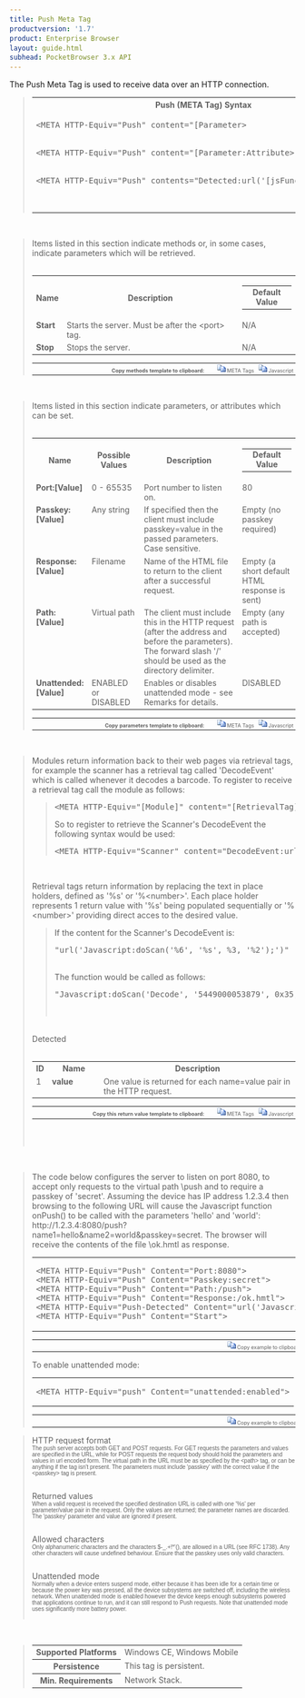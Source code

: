 ```yaml
---
title: Push Meta Tag
productversion: '1.7'
product: Enterprise Browser
layout: guide.html
subhead: PocketBrowser 3.x API
---
```


The Push Meta Tag is used to receive data over an HTTP connection.

<div id="SyntaxSpan" style="display:block">
<blockquote>
<table class="clsSyntax" cellspacing="1" cellpadding="3" width="95%">
<tr>
<th class="clsSyntaxHeadings">Push (META Tag) Syntax
</th>
</tr>
<tr>
<td class="clsSyntaxCells">
<pre class="clsSyntaxCells">&lt;META HTTP-Equiv="Push" content="[Parameter&gt;</pre>
</td>
</tr>
<tr>
<td class="clsSyntaxCells">
<pre class="clsSyntaxCells">&lt;META HTTP-Equiv="Push" content="[Parameter:Attribute&gt;</pre>
</td>
</tr>
<tr>
<td class="clsSyntaxCells">
<pre class="clsSyntaxCells">&lt;META HTTP-Equiv="Push" contents="Detected:url('[jsFunction | url]')"&gt;</p>
</td>
</tr>
</table>
</blockquote><br></div>
<div id="ParametersWOSpan" style="display:block">
<blockquote>
Items listed in this section indicate methods or, in some cases, indicate parameters which will be retrieved.
<BR><BR><table class="clsSyntax" cellspacing="1" cellpadding="3" width="95%">
<col width="10%">
<col width="68%">
<col width="22%">
<tr>
<th class="clsSyntaxHeadings">Name</th>
<th class="clsSyntaxHeadings">Description</th>
<th class="clsSyntaxHeadings">
<table cellspacing="0" cellpadding="0">
<tr>
  <td width="85%" class="clsSyntaxHeadings" style="border-bottom-style: none;">Default Value</td>
</tr>
</table>
</th>
</tr>
<tr>
<td valign="top" class="clsSyntaxCells"><b>Start</b></td>
<td valign="top" class="clsSyntaxCells">Starts the server. Must be after the &lt;port&gt; tag.</td>
<td valign="top" class="clsSyntaxCells">
		N/A
	</td>
</tr>
<tr>
<td valign="top" class="clsSyntaxCells"><b>Stop</b></td>
<td valign="top" class="clsSyntaxCells">Stops the server.</td>
<td valign="top" class="clsSyntaxCells">
		N/A
	</td>
</tr>
</table>
<table cellspacing="1" cellpadding="3" width="95%">
<col width="78%">
<col width="8%">
<col width="1%">
<col width="5%">
<col width="1%">
<col width="5%">
<col width="2%">
<tr align="right">
<td></td>
<td valign="bottom" style="border-bottom-style: none;font-weight:normal;font-size:xx-small;"><nobr><b>Copy methods template to clipboard:</b></nobr></td>
<td></td>
<td valign="bottom" style="border-bottom-style: none;font-weight:normal;font-size:xx-small;"><nobr><img id="imgCopyDefaultsWO" alt="Copy META Tag template to clipboard" onclick="CopyTemplate('txtMETATemplateWO')" onmouseover="this.style.cursor='hand'" src="../Resources/CopyDefaults.gif">
	META Tags
</nobr></td>
<td></td>
<td valign="middle" style="border-bottom-style: none;font-weight:normal;font-size:xx-small;"><nobr><img id="imgCopyDefaultsWO" alt="Copy Javascript template to clipboard" onclick="CopyTemplate('txtJavascriptTemplateWO')" onmouseover="this.style.cursor='hand'" src="../Resources/CopyDefaults.gif">
	Javascript
</nobr></td>
<td></td>
</tr>
</table>
<div style="display:none"><textarea id="txtMETATemplateWO">&lt;!-- 
The Push META Tag is used to receive data over an HTTP connection.
--&gt;

&lt;!-- &lt;META HTTP-Equiv="Push" Content="Start"&gt; --&gt;      &lt;!-- Starts the server. Must be after the &lt;port&gt; tag. --&gt;
&lt;!-- &lt;META HTTP-Equiv="Push" Content="Stop"&gt; --&gt;      &lt;!-- Stops the server. --&gt;</textarea></div>
<div style="display:none"><textarea id="txtJavascriptTemplateWO">&lt;script&gt;
/*
The Push META Tag is used to receive data over an HTTP connection.
*/

function doPushInit()
{
var objGeneric = new ActiveXObject("PocketBrowser.Generic");

//objGeneric.InvokeMETAFunction('Push', 'Start');      /* Starts the server. Must be after the &lt;port&gt; tag. */
//objGeneric.InvokeMETAFunction('Push', 'Stop');      /* Stops the server. */

}
&lt;/script&gt;</textarea></div>
</blockquote><br></div>
<div id="ParametersWSpan" style="display:block">
<blockquote>
Items listed in this section indicate parameters, or attributes which can be set.
<BR><BR><table class="clsSyntax" cellspacing="1" cellpadding="3" width="95%">
<col width="20%">
<col width="20%">
<col width="38%">
<col width="22%">
<tr>
<th class="clsSyntaxHeadings">Name</th>
<th class="clsSyntaxHeadings">Possible Values</th>
<th class="clsSyntaxHeadings">Description</th>
<th class="clsSyntaxHeadings">
<table cellspacing="0" cellpadding="0">
<tr>
  <td width="85%" class="clsSyntaxHeadings" style="border-bottom-style: none;">Default Value</td>
</tr>
</table>
</th>
</tr>
<tr>
<td valign="top" class="clsSyntaxCells"><b>Port:[Value]
					</b></td>
<td valign="top" class="clsSyntaxCells">0 - 65535</td>
<td valign="top" class="clsSyntaxCells">Port number to listen on.</td>
<td valign="top" class="clsSyntaxCells">80</td>
</tr>
<tr>
<td valign="top" class="clsSyntaxCells"><b>Passkey:[Value]
					</b></td>
<td valign="top" class="clsSyntaxCells">Any string</td>
<td valign="top" class="clsSyntaxCells">If specified then the client must include passkey=value in the passed parameters. Case sensitive.</td>
<td valign="top" class="clsSyntaxCells">Empty (no passkey required)</td>
</tr>
<tr>
<td valign="top" class="clsSyntaxCells"><b>Response:[Value]
					</b></td>
<td valign="top" class="clsSyntaxCells">Filename</td>
<td valign="top" class="clsSyntaxCells">Name of the HTML file to return to the client after a successful request.</td>
<td valign="top" class="clsSyntaxCells">Empty (a short default HTML response is sent)</td>
</tr>
<tr>
<td valign="top" class="clsSyntaxCells"><b>Path:[Value]
					</b></td>
<td valign="top" class="clsSyntaxCells">Virtual path</td>
<td valign="top" class="clsSyntaxCells">The client must include this in the HTTP request (after the address and before the parameters).  The forward slash '/' should be used as the directory delimiter.</td>
<td valign="top" class="clsSyntaxCells">Empty (any path is accepted)</td>
</tr>
<tr>
<td valign="top" class="clsSyntaxCells"><b>Unattended:[Value]
					</b></td>
<td valign="top" class="clsSyntaxCells">ENABLED or DISABLED</td>
<td valign="top" class="clsSyntaxCells">Enables or disables unattended mode - see Remarks for details.</td>
<td valign="top" class="clsSyntaxCells">DISABLED</td>
</tr>
</table>
<table cellspacing="1" cellpadding="3" width="95%">
<col width="78%">
<col width="8%">
<col width="1%">
<col width="5%">
<col width="1%">
<col width="5%">
<col width="2%">
<tr align="right">
<td></td>
<td valign="bottom" style="border-bottom-style: none;font-weight:normal;font-size:xx-small;"><nobr><b>Copy parameters template to clipboard:</b></nobr></td>
<td></td>
<td valign="bottom" style="border-bottom-style: none;font-weight:normal;font-size:xx-small;"><nobr><img id="imgCopyDefaultsW" alt="Copy META Tag template to clipboard" onclick="CopyTemplate('txtMETATemplateW')" onmouseover="this.style.cursor='hand'" src="../Resources/CopyDefaults.gif">
	META Tags
</nobr></td>
<td></td>
<td valign="middle" style="border-bottom-style: none;font-weight:normal;font-size:xx-small;"><nobr><img id="imgCopyDefaultsW" alt="Copy Javascript template to clipboard" onclick="CopyTemplate('txtJavascriptTemplateW')" onmouseover="this.style.cursor='hand'" src="../Resources/CopyDefaults.gif">
	Javascript
</nobr></td>
<td></td>
</tr>
</table>
<div style="display:none"><textarea id="txtMETATemplateW">&lt;!-- 
The Push META Tag is used to receive data over an HTTP connection.
--&gt;
&lt;!-- &lt;META HTTP-Equiv="Push" Content="Port:[Value]"&gt; --&gt;      &lt;!-- Port number to listen on. --&gt;
&lt;!-- &lt;META HTTP-Equiv="Push" Content="Passkey:[Value]"&gt; --&gt;      &lt;!-- If specified then the client must include passkey=value in the passed parameters. Case sensitive. --&gt;
&lt;!-- &lt;META HTTP-Equiv="Push" Content="Response:[Value]"&gt; --&gt;      &lt;!-- Name of the HTML file to return to the client after a successful request. --&gt;
&lt;!-- &lt;META HTTP-Equiv="Push" Content="Path:[Value]"&gt; --&gt;      &lt;!-- The client must include this in the HTTP request (after the address and before the parameters).  The forward slash '/' should be used as the directory delimiter. --&gt;
&lt;!-- &lt;META HTTP-Equiv="Push" Content="Unattended:[Value]"&gt; --&gt;      &lt;!-- Enables or disables unattended mode - see Remarks for details. --&gt;</textarea></div>
<div style="display:none"><textarea id="txtJavascriptTemplateW">&lt;script&gt;
/*
The Push META Tag is used to receive data over an HTTP connection.
*/

function doPushInit()
{
var objGeneric = new ActiveXObject("PocketBrowser.Generic");

//objGeneric.InvokeMETAFunction('Push', 'Port:[Value]');      /* Port number to listen on. */
//objGeneric.InvokeMETAFunction('Push', 'Passkey:[Value]');      /* If specified then the client must include passkey=value in the passed parameters. Case sensitive. */
//objGeneric.InvokeMETAFunction('Push', 'Response:[Value]');      /* Name of the HTML file to return to the client after a successful request. */
//objGeneric.InvokeMETAFunction('Push', 'Path:[Value]');      /* The client must include this in the HTTP request (after the address and before the parameters).  The forward slash '/' should be used as the directory delimiter. */
//objGeneric.InvokeMETAFunction('Push', 'Unattended:[Value]');      /* Enables or disables unattended mode - see Remarks for details. */

}
&lt;/script&gt;</textarea></div>
</blockquote><br></div>
<div id="ReturnsSpan" style="display:block">
<blockquote>
<p>
Modules return information back to their web pages via retrieval tags, for example the scanner has a retrieval tag called 'DecodeEvent' which is called whenever it decodes a barcode.  To register to receive a retrieval tag call the module as follows:
<blockquote>
<pre class="clsSyntaxCells">&lt;META HTTP-Equiv="[Module]" content="[RetrievalTag]:url('[URI]')"&gt;</pre>
So to register to retrieve the Scanner's DecodeEvent the following syntax would be used:
<pre class="clsSyntaxCells">&lt;META HTTP-Equiv="Scanner" content="DecodeEvent:url('Javascript:doScan('%6', '%s', %3, '%2');')"&gt;</pre>
</blockquote><BR><P>
Retrieval tags return information by replacing the text in place holders, defined as '%s' or '%&lt;number&gt;'.  Each place holder represents 1 return value with '%s' being populated sequentially or '%&lt;number&gt;' providing direct acces to the desired value.
</P>
<blockquote>
<p>
If the content for the Scanner's DecodeEvent is:<BR><pre class="clsSyntaxCells">"url('Javascript:doScan('%6', '%s', %3, '%2');')"</pre><BR>
The function would be called as follows:<BR><pre class="clsSyntaxCells">"Javascript:doScan('Decode', '5449000053879', 0x35, 'SCN:EAN13');"</pre><BR></p>
</blockquote>
</p><br><DIV class="clsRef">Detected</DIV>
<DIV></DIV><BR><table class="clsSyntax" cellspacing="1" cellpadding="3" width="95%">
<col width="3%">
<col width="20%">
<col width="77%">
<tr>
<th class="clsSyntaxHeadings">ID</th>
<th class="clsSyntaxHeadings">Name</th>
<th class="clsSyntaxHeadings">Description</th>
</tr>
<tr>
<td class="clsSyntaxCells" valign="top">1</td>
<td class="clsSyntaxCells" valign="top"><b>value</b></td>
<td class="clsSyntaxCells" style="text-align:left;">One value is returned for each name=value pair in the HTTP request.</td>
</tr>
</table>
<div style="display:none"><textarea id="ID0ESD">&lt;!-- &lt;META HTTP-Equiv="Push" Content="Detected:url('JavaScript:fnJSCallbackHandler('%1');')"&gt; --&gt;</textarea></div>
<div style="display:none"><textarea rows="20" cols="200" id="ID0EWD">&lt;script&gt;
/*
function doPushInit()
{
var objGeneric = new ActiveXObject("PocketBrowser.Generic");

//objGeneric.InvokeMETAFunction('Push', 'Detected:url('JavaScript:fnJSCallbackHandler('%1');')');      /*  */

}
&lt;/script&gt;</textarea></div>
<table cellspacing="1" cellpadding="3" width="95%">
<col width="78%">
<col width="8%">
<col width="1%">
<col width="5%">
<col width="1%">
<col width="5%">
<col width="2%">
<tr align="right">
<td></td>
<td valign="bottom" style="border-bottom-style: none;font-weight:normal;font-size:xx-small;"><nobr><b>Copy this return value template to clipboard:</b></nobr></td>
<td></td>
<td valign="bottom" style="border-bottom-style: none;font-weight:normal;font-size:xx-small;"><nobr><img id="imgCopyDefaultsReturn" alt="Copy META Tag template to clipboard" onmouseover="this.style.cursor='hand'" src="../Resources/CopyDefaults.gif" onclick="CopyTemplate('ID0ESD');">
	META Tags
</nobr></td>
<td></td>
<td valign="middle" style="border-bottom-style: none;font-weight:normal;font-size:xx-small;"><nobr><img id="imgCopyDefaultsWO" alt="Copy Javascript template to clipboard" onmouseover="this.style.cursor='hand'" src="../Resources/CopyDefaults.gif" onclick="CopyTemplate('ID0EWD');">
	Javascript
</nobr></td>
<td></td>
</tr>
</table><br><br></blockquote><br></div>
<div id="ExamplesSpan" style="display:block">
<blockquote>
<p>
The code below configures the server to listen on port 8080, to accept only requests to the virtual path \push and to require a passkey of 'secret'. Assuming the device has IP address 1.2.3.4 then browsing to the following URL will cause the Javascript function onPush() to be called with the parameters 'hello' and 'world': http://1.2.3.4:8080/push?name1=hello&amp;name2=world&amp;passkey=secret. The browser will receive the contents of the file \ok.hmtl as response.
</p>
<table class="clsSyntax" cellspacing="1" cellpadding="3" width="95%">
<tr>
<td>
<pre class="clsSyntaxCells">
&lt;META HTTP-Equiv="Push" Content="Port:8080"&gt;
&lt;META HTTP-Equiv="Push" Content="Passkey:secret"&gt;
&lt;META HTTP-Equiv="Push" Content="Path:/push"&gt;
&lt;META HTTP-Equiv="Push" Content="Response:/ok.hmtl"&gt;
&lt;META HTTP-Equiv="Push-Detected" Content="url('Javascript:onPush('%s','%s');')"&gt;
&lt;META HTTP-Equiv="Push" Content="Start"&gt;
</pre>
</td>
</tr>
</table>
<table cellspacing="1" cellpadding="3" width="95%">
<col width="85%">
<col width="15%">
<tr align="right">
<td></td>
<td valign="bottom" style="border-bottom-style: none;font-weight:normal;font-size:xx-small;"><nobr><img id="imgCopyDefaults" alt="Copy example to clipboard" onmouseover="this.style.cursor='hand'" src="../Resources/CopyDefaults.gif" onclick="CopyTemplate('ID0EAF');">
	Copy example to clipboard
</nobr></td>
</tr>
</table>
<div id="Examples" style="display:none"><textarea id="ID0EAF">&lt;!--The code below configures the server to listen on port 8080, to accept only requests to the virtual path \push and to require a passkey of 'secret'. Assuming the device has IP address 1.2.3.4 then browsing to the following URL will cause the Javascript function onPush() to be called with the parameters 'hello' and 'world': http://1.2.3.4:8080/push?name1=hello&amp;name2=world&amp;passkey=secret. The browser will receive the contents of the file \ok.hmtl as response.--&gt;
&lt;META HTTP-Equiv="Push" Content="Port:8080"&gt;
&lt;META HTTP-Equiv="Push" Content="Passkey:secret"&gt;
&lt;META HTTP-Equiv="Push" Content="Path:/push"&gt;
&lt;META HTTP-Equiv="Push" Content="Response:/ok.hmtl"&gt;
&lt;META HTTP-Equiv="Push-Detected" Content="url('Javascript:onPush('%s','%s');')"&gt;
&lt;META HTTP-Equiv="Push" Content="Start"&gt;
</textarea></div>
<p>
To enable unattended mode:
</p>
<table class="clsSyntax" cellspacing="1" cellpadding="3" width="95%">
<tr>
<td>
<pre class="clsSyntaxCells">
&lt;META HTTP-Equiv="push" Content="unattended:enabled"&gt;
</pre>
</td>
</tr>
</table>
<table cellspacing="1" cellpadding="3" width="95%">
<col width="85%">
<col width="15%">
<tr align="right">
<td></td>
<td valign="bottom" style="border-bottom-style: none;font-weight:normal;font-size:xx-small;"><nobr><img id="imgCopyDefaults" alt="Copy example to clipboard" onmouseover="this.style.cursor='hand'" src="../Resources/CopyDefaults.gif" onclick="CopyTemplate('ID0EHF');">
	Copy example to clipboard
</nobr></td>
</tr>
</table>
<div id="Examples" style="display:none"><textarea id="ID0EHF">&lt;!-- 
To enable unattended mode:
--&gt;
&lt;META HTTP-Equiv="push" Content="unattended:enabled"&gt;
</textarea></div>
</blockquote>
</div>
<div id="RemarksSpan" style="display:block">
<blockquote>
<DIV class="clsRef">HTTP request format</DIV>
<DIV style="font-family:verdana,arial,helvetica;font-size:x-small;">
The push server accepts both GET and POST requests. For GET requests the parameters and values are specified in the URL, while for POST requests the request body should hold the parameters and values in url encoded form. The virtual path in the URL must be as specified by the &lt;path&gt; tag, or can be anything if the tag isn't present. The parameters must include 'passkey' with the correct value if the &lt;passkey&gt; tag is present. 
</DIV>
<pre style="font-family:courier;font-size:small;"></pre>
<DIV class="clsRef">Returned values</DIV>
<DIV style="font-family:verdana,arial,helvetica;font-size:x-small;">
When a valid request is received the specified destination URL is called with one '%s' per parameter/value pair in the request. Only the values are returned; the parameter names are discarded. The 'passkey' parameter and value are ignored if present.
</DIV>
<pre style="font-family:courier;font-size:small;"></pre>
<DIV class="clsRef">Allowed characters</DIV>
<DIV style="font-family:verdana,arial,helvetica;font-size:x-small;">
Only alphanumeric characters and the characters $-_.+!*'(), are allowed in a URL (see RFC 1738). Any other characters will cause undefined behaviour. Ensure that the passkey uses only valid characters.
</DIV>
<pre style="font-family:courier;font-size:small;"></pre>
<DIV class="clsRef">Unattended mode</DIV>
<DIV style="font-family:verdana,arial,helvetica;font-size:x-small;">
Normally when a device enters suspend mode, either because it has been idle for a certain time or because the power key was pressed, all the device subsystems are switched off, including the wireless network. When unattended mode is enabled however the device keeps enough subsystems powered that applications continue to run, and it can still respond to Push requests. Note that unattended mode 
uses significantly more battery power.
</DIV>
<pre style="font-family:courier;font-size:small;"></pre>
</blockquote><br></div>
<div id="InfoSpan" style="display:block">
<blockquote>
<table>
<tr>
<th>Supported Platforms</th>
<td>Windows CE, Windows Mobile</td>
</tr>
<tr>
<th>Persistence</th>
<td>This tag is persistent.</td>
</tr>
<tr>
<th>Min. Requirements</th>
<td>Network Stack.</td>
</tr>
</table>
</blockquote><br></div>
<div id="DefaultParamsSpan" style="display:none">
<pre><textarea id="DefaultParameters"></textarea></pre>
</div>
